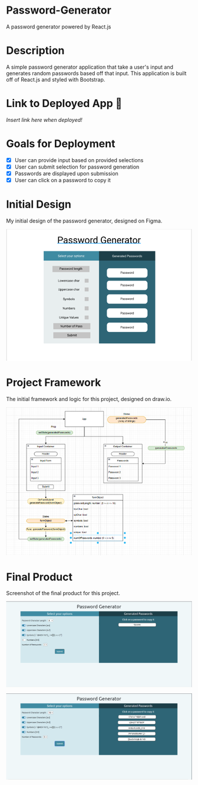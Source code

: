 # Password-Generator
A password generator powered by React.js

# Description
A simple password generator application that take a user's input and generates random passwords based off that input. This application is built off of React.js and styled with Bootstrap. 

# Link to Deployed App :link:
_Insert link here when deployed!_

# Goals for Deployment

- [x] User can provide input based on provided selections
- [x] User can submit selection for password generation
- [x] Passwords are displayed upon submission
- [x] User can click on a password to copy it

# Initial Design
My initial design of the password generator, designed on Figma.

![Initial design of the password generator app](./public/assets/images/Capture.PNG)

# Project Framework
The initial framework and logic for this project, designed on draw.io.

![Initial framework of the password generator app](./public/assets/images/Capture2.PNG)

# Final Product
Screenshot of the final product for this project.

![The final product of the project, displaying one password](./public/assets/images/Capture3.PNG)

![The final product of the project, displaying 5 passwords](./public/assets/images/Capture4.PNG)

